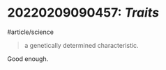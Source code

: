 # 20220209090457: *Traits*
#article/science 
>a genetically determined characteristic.

Good enough.